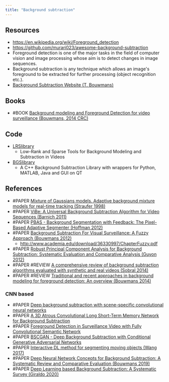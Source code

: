 ```yaml
---
title: "Background subtraction"
---
```


## Resources
- https://en.wikipedia.org/wiki/Foreground_detection
- https://github.com/murari023/awesome-background-subtraction
- Foreground detection is one of the major tasks in the field of computer vision and image processing whose aim is to detect changes in image sequences. 
- Background subtraction is any technique which allows an image's foreground to be extracted for further processing (object recognition etc.).
- [Background Subtraction Website (T. Bouwmans)](https://sites.google.com/site/thierrybouwmans/background-subtraction---site-web)

## Books
- #BOOK [Background modeling and Foreground Detection for video surveillance (Bouwmans, 2014 CRC)](https://sites.google.com/site/backgroundmodeling/)


## Code
- [LRSlibrary](https://github.com/andrewssobral/lrslibrary) 
	- Low-Rank and Sparse Tools for Background Modeling and Subtraction in Videos 
- [BGSlibrary](https://github.com/andrewssobral/bgslibrary)
	- A C++ Background Subtraction Library with wrappers for Python, MATLAB, Java and GUI on QT

## References
- #PAPER [Mixture of Gaussians models. Adaptive background mixture models for real-time tracking (Straufer 1998)](http://www.ai.mit.edu/projects/vsam/Publications/stauffer_cvpr98_track.pdf)
- #PAPER [ViBe: A Universal Background Subtraction Algorithm for Video Sequences (Barnich 2011)](http://ieeexplore.ieee.org/document/5672785/)
- #PAPER [PBAS - Background Segmentation with Feedback: The Pixel-Based Adaptive Segmenter (Hoffman 2012)](http://ieeexplore.ieee.org/document/6238925/)
- #PAPER [Background Subtraction For Visual Surveillance: A Fuzzy Approach (Bouwmans 2012)](https://hal.archives-ouvertes.fr/hal-00811434)
	- http://www.academia.edu/download/36330997/ChapterFuzzy.pdf
- #PAPER [Robust Principal Component Analysis for Background Subtraction: Systematic Evaluation and Comparative Analysis (Guyon 2012)](https://www.intechopen.com/books/principal-component-analysis/robust-principal-component-analysis-for-background-subtraction-systematic-evaluation-and-comparative)
- #PAPER #REVIEW [A comprehensive review of background subtraction algorithms evaluated with synthetic and real videos (Sobral 2014)](https://www.sciencedirect.com/science/article/pii/S1077314213002361)
- #PAPER #REVIEW [Traditional and recent approaches in background modeling for foreground detection: An overview (Bouwmans 2014)](https://www.sciencedirect.com/science/article/pii/S1574013714000033)

### CNN based
- #PAPER [Deep background subtraction with scene-specific convolutional neural networks](https://ieeexplore.ieee.org/document/7502717)
- #PAPER [A 3D Atrous Convolutional Long Short-Term Memory Network for Background Subtraction](https://ieeexplore.ieee.org/abstract/document/8423055/similar#similar)
- #PAPER [Foreground Detection in Surveillance Video with Fully Convolutional Semantic Network](https://ieeexplore.ieee.org/abstract/document/8451816)
- #PAPER [BSCGAN - Deep Background Subtraction with Conditional Generative Adversarial Networks](https://ieeexplore.ieee.org/abstract/document/8451603)
- #PAPER [Interactive DL method for segmenting moving objects (Wang 2017)](https://www.sciencedirect.com/science/article/abs/pii/S0167865516302471)
- #PAPER [Deep Neural Network Concepts for Background Subtraction: A Systematic Review and Comparative Evaluation (Bouwmans 2019)](https://www.sciencedirect.com/science/article/abs/pii/S0893608019301303)
- #PAPER [Deep Learning based Background Subtraction: A Systematic Survey (Giraldo 2020)](https://www.researchgate.net/publication/341049745_Deep_Learning_based_Background_Subtraction_A_Systematic_Survey)
